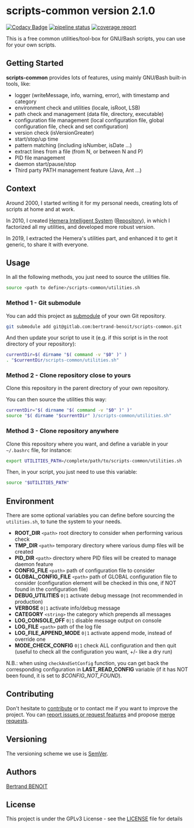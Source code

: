 # scripts-common version 2.1.0
[![Codacy Badge](https://api.codacy.com/project/badge/Grade/30f3d380d4c846689aaccfbc87b1a883)](https://www.codacy.com/manual/gitlabRepositories/scripts-common-tests_2?utm_source=gitlab.com&amp;utm_medium=referral&amp;utm_content=bertrand-benoit/scripts-common-tests&amp;utm_campaign=Badge_Grade)
[![pipeline status](https://gitlab.com/bertrand-benoit/scripts-common/badges/master/pipeline.svg)](https://gitlab.com/bertrand-benoit/scripts-common/-/commits/master)
[![coverage report](https://gitlab.com/bertrand-benoit/scripts-common/badges/master/coverage.svg)](https://gitlab.com/bertrand-benoit/scripts-common/-/commits/master)

This is a free common utilities/tool-box for GNU/Bash scripts, you can use for your own scripts.

## Getting Started
**scripts-common** provides lots of features, using mainly GNU/Bash built-in tools, like:
-   logger (writeMessage, info, warning, error), with timestamp and category
-   environment check and utilities (locale, isRoot, LSB)
-   path check and management (data file, directory, executable)
-   configuration file management (local configuration file, global configuration file, check and set configuration)
-   version check (isVersionGreater)
-   start/stop/up time
-   pattern matching (including isNumber, isDate ...)
-   extract lines from a file (from N, or between N and P)
-   PID file management
-   daemon start/pause/stop
-   Third party PATH management feature (Java, Ant ...)

## Context
Around 2000, I started writing it for my personal needs, creating lots of scripts at home and at work.

In 2010, I created [Hemera Intelligent System](https://gitlab.com/bertrand-benoit/hemerais/wikis) ([Repository](https://gitlab.com/bertrand-benoit/hemerais)), in which I factorized all my utilities, and developed more robust version.

In 2019, I extracted the Hemera's utilities part, and enhanced it to get it generic, to share it with everyone.

## Usage
In all the following methods, you just need to source the utilities file.
```bash
source <path to define>/scripts-common/utilities.sh
```

### Method 1 - Git submodule
You can add this project as [submodule](https://git-scm.com/book/en/v2/Git-Tools-Submodules) of your own Git repository.

```bash
git submodule add git@gitlab.com:bertrand-benoit/scripts-common.git
```

And then update your script to use it (e.g. if this script is in the root directory of your repository):
```bash
currentDir=$( dirname "$( command -v "$0" )" )
. "$currentDir/scripts-common/utilities.sh"
```

### Method 2 - Clone repository close to yours
Clone this repository in the parent directory of your own repository.

You can then source the utilities this way:
```bash
currentDir="$( dirname "$( command -v "$0" )" )"
source "$( dirname "$currentDir" )/scripts-common/utilities.sh"
```

### Method 3 - Clone repository anywhere
Clone this repository where you want, and define a variable in your `~/.bashrc` file, for instance:
```bash
export UTILITIES_PATH=/complete/path/to/scripts-common/utilities.sh
```

Then, in your script, you just need to use this variable:
```bash
source "$UTILITIES_PATH"
```

## Environment
There are some optional variables you can define before sourcing the `utilities.sh`, to tune the system to your needs.

-   **ROOT_DIR**           `<path>`  root directory to consider when performing various check
-   **TMP_DIR**            `<path>`  temporary directory where various dump files will be created
-   **PID_DIR**            `<path>`  directory where PID files will be created to manage daemon feature
-   **CONFIG_FILE**        `<path>`  path of configuration file to consider
-   **GLOBAL_CONFIG_FILE** `<path>`  path of GLOBAL configuration file to consider (configuration element will be checked in this one, if NOT found in the configuration file)
-   **DEBUG_UTILITIES**              `0|1`  activate debug message (not recommended in production)
-   **VERBOSE**                      `0|1`  activate info/debug message
-   **CATEGORY**                 `<string>` the category which prepends all messages
-   **LOG_CONSOLE_OFF**              `0|1`  disable message output on console
-   **LOG_FILE**                   `<path>` path of the log file
-   **LOG_FILE_APPEND_MODE**         `0|1`  activate append mode, instead of override one
-   **MODE_CHECK_CONFIG**   `0|1`  check ALL configuration and then quit (useful to check all the configuration you want, +/- like a dry run)

N.B.: when using `checkAndSetConfig` function, you can get back the corresponding configuration in **LAST_READ_CONFIG** variable (if it has NOT been found, it is set to *$CONFIG_NOT_FOUND*).

## Contributing
Don't hesitate to [contribute](https://opensource.guide/how-to-contribute/) or to contact me if you want to improve the project.
You can [report issues or request features](https://gitlab.com/bertrand-benoit/scripts-common/issues) and propose [merge requests](https://gitlab.com/bertrand-benoit/scripts-common/merge_requests).

## Versioning
The versioning scheme we use is [SemVer](http://semver.org/).

## Authors
[Bertrand BENOIT](mailto:contact@bertrand-benoit.net)

## License
This project is under the GPLv3 License - see the [LICENSE](LICENSE) file for details
